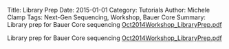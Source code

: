 Title: Library Prep
Date: 2015-01-01
Category: Tutorials
Author: Michele Clamp
Tags: Next-Gen Sequencing, Workshop, Bauer Core
Summary: Library prep for Bauer Core sequencing <a href="/images/Oct2014Workshop_LibraryPrep.pdf">Oct2014Workshop_LibraryPrep.pdf</a>


Library prep for Bauer Core sequencing <a href="/images/Oct2014Workshop_LibraryPrep.pdf">Oct2014Workshop_LibraryPrep.pdf</a>
